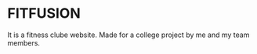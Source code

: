 # FITFUSION <br>
It is a fitness clube website. Made for a college project by me and my team members.